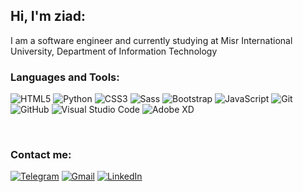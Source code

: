 
## Hi, I'm ziad:

I am a software engineer and currently studying at Misr International University, 
Department of Information Technology




### Languages and Tools:

<!--
![HTML5](https://img.shields.io/badge/-HTML5-000000?style=flat&logo=html5)
![CSS3](https://img.shields.io/badge/-CSS3-%231572B6?style=flat-square&logo=css3)
![Sass](https://img.shields.io/badge/-Sass-%23CC6699?style=flat-square&logo=sass&logoColor=ffffff)
![Bootstrap](https://img.shields.io/badge/-Bootstrap-563D7C?style=flat-square&logo=bootstrap)
![JavaScript](https://img.shields.io/badge/-JavaScript-000000?style=flat&logo=javascript)
![React](https://img.shields.io/badge/-React-222222?style=flat&logo=React&logoColor=61DAFB)
![Git](https://img.shields.io/badge/-Git-222222?style=flat&logo=git&logoColor=F05032)
![GitHub](https://img.shields.io/badge/-GitHub-222222?style=flat&logo=github&logoColor=181717)
![Visual Studio Code](https://img.shields.io/badge/Visual_Studio_Code-007ACC?style=flat-square&logo=Visual-Studio-Code&logoColor=fff)
 -->
![HTML5](https://img.shields.io/static/v1?style=for-the-badge&message=HTML5&color=E34F26&logo=HTML5&logoColor=FFFFFF&label=)
![Python](https://img.shields.io/badge/python-3670A0?style=for-the-badge&logo=python&logoColor=ffdd54)
![CSS3](https://img.shields.io/static/v1?style=for-the-badge&message=CSS3&color=1572B6&logo=CSS3&logoColor=FFFFFF&label=)
![Sass](https://img.shields.io/static/v1?style=for-the-badge&message=Sass&color=CC6699&logo=Sass&logoColor=FFFFFF&label=)
![Bootstrap](https://img.shields.io/static/v1?style=for-the-badge&message=Bootstrap&color=7952B3&logo=Bootstrap&logoColor=FFFFFF&label=)
![JavaScript](https://img.shields.io/static/v1?style=for-the-badge&message=JavaScript&color=222222&logo=JavaScript&logoColor=F7DF1E&label=)
![Git](https://img.shields.io/static/v1?style=for-the-badge&message=Git&color=F05032&logo=Git&logoColor=FFFFFF&label=)
![GitHub](https://img.shields.io/static/v1?style=for-the-badge&message=GitHub&color=181717&logo=GitHub&logoColor=FFFFFF&label=)
![Visual Studio Code](https://img.shields.io/static/v1?style=for-the-badge&message=Visual+Studio+Code&color=007ACC&logo=Visual+Studio+Code&logoColor=FFFFFF&label=)
![Adobe XD](https://img.shields.io/static/v1?style=for-the-badge&message=Adobe+XD&color=FF61F6&logo=Adobe+XD&logoColor=FFFFFF&label=)



<br />

<!-- ### My GitHub Stats

![My GitHub stats](https://github-readme-stats.vercel.app/api?username=KareeMagdyy&show_icons=true&count_private=true&theme=github_dark)
![Top Langs](https://github-readme-stats.vercel.app/api/top-langs/?username=KareeMagdyy&layout=compact&theme=github_dark) -->

### Contact me:

[![Telegram](https://img.shields.io/badge/-TELEGRAM-2CA5E0?style=for-the-badge&logo=telegram&logoColor=white)](https://t.me/+hLHM3PXD8sBkNDJk)
[![Gmail](https://img.shields.io/badge/-GMAIL-D14836?style=for-the-badge&logo=gmail&logoColor=white)](mailto:ziadbusiness2000@gmail.com)
[![LinkedIn](https://img.shields.io/badge/-LINKEDIN-0077B5?style=for-the-badge&logo=linkedin&logoColor=white)](https://www.linkedin.com/in/ziad-fawzy-2670012a2/)
<!-- [![kareem-magdy.com](https://img.shields.io/badge/-WEBSITE-000000?style=for-the-badge&logo=react&logoColor=white)](https://kareem-magdy.com/) -->





